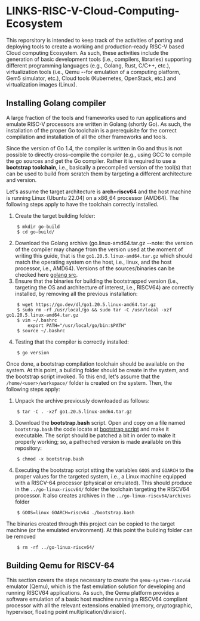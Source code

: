 # LINKS-RISC-V-Cloud-Computing-Ecosystem

This reporsitory is intended to keep track of the activities of porting and deploying tools to create a working and production-ready RISC-V based Cloud computing Ecosystem.
As such, these activities include the generation of basic development tools (i.e., compilers, libraries) supporting different programming languages (e.g., Golang, Rust, C/C++, etc.), virtualization tools (i.e., Qemu --for emulation of a 
computing platform, Gem5 simulator, etc.), Cloud tools (Kubernetes, OpenStack, etc.) and virtualization images (Linux).  

## Installing Golang compiler

A large fraction of the tools and frameworks used to run applications and emulate RISC-V processors are written in Golang (shortly Go). As such, the installation of the proper Go toolchain is a prerequisite for the correct compilation and installation of all the other frameworks and tools. 

Since the version of Go 1.4, the compiler is written in Go and thus is not possible to directly cross-compile the compiler (e.g., using GCC to compile the go sources and get the Go compiler. Rather it is required to use a **bootstrap toolchain**, i.e., basically a precompiled version of the tool(s) that can be used to build from scratch them by targeting a different architecture and version.

Let's assume the target architecture is **arch=riscv64** and the host machine is running Linux (Ubuntu 22.04) on a x86\_64 processor (AMD64). The following steps apply to have the toolchain correctly installed.
1. Create the target building folder:
```
	$ mkdir go-build
	$ cd go-build/
```
2. Download the Golang archive (go<version>.linux-amd64.tar.gz --note: the version of the compiler may change from the version used at the moment of writing this guide, that is the `go1.20.5.linux-amd64.tar.gz` which should match the operating system on the host, i.e., linux, and the host processor, i.e., AMD64). Versions of the sources/binaries can be checked here [golang src](https://go.dev/dl/).
3. Ensure that the binaries for building the bootstrapped version (i.e., targeting the OS and architecture of interest, i.e., RISCV64) are correctly installed, by removing all the previous installation:
```
	$ wget https://go.dev/dl/go1.20.5.linux-amd64.tar.gz 
	$ sudo rm -rf /usr/local/go && sudo tar -C /usr/local -xzf go1.20.5.linux-amd64.tar.gz
	$ vim ~/.bashrc
	    export PATH="/usr/local/go/bin:$PATH"	
	$ source ~/.bashrc
``` 
4. Testing that the compiler is correctly installed:
```	
	$ go version
```
Once done, a bootstrap compilation toolchain should be available on the system. At this point, a building folder should be create in the system, and the bootstrap script invoked. To this end, let's assume that the `/home/<user>/workspace/` folder is created on the system. Then, the following steps apply:
	
1. Unpack the archive previously downloaded as follows: 
```
	$ tar -C . -xzf go1.20.5.linux-amd64.tar.gz 
```
3. Download the **bootstrap.bash** script. Open and copy on a file named `bootstrap.bash` the code locate at [bootstrap script](https://go.dev/src/bootstrap.bash?m=text) and make it executable. The script should be patched a bit in order to make it properly working; so, a patheched version is made available on this repository:
```
	$ chmod -x bootstrap.bash
```
4. Executing the bootstrap script stting the variables `GOOS` and `GOARCH` to the proper values for the targeted system, i.e., a Linux machine equipped with a RISCV-64 processor (physical or emulated). This should produce in the `../go-linux-riscv64/` folder the toolchain targeting the RISCV64 processor. It also creates archives in the `../go-linux-riscv64/archives` folder 
```
	$ GOOS=linux GOARCH=riscv64 ./bootstrap.bash
```
The binaries created through this project can be copied to the target machine (or the emulated environment). At this point the building folder can be removed 
```
	$ rm -rf ../go-linux-riscv64/
```

## Building Qemu for RISCV-64

This section covers the steps necessary to create the `qemu-system-riscv64` emulator (Qemu), which is the fast emulation solution for developing and running RISCV64 applications. As such, the Qemu platform provides a software emulation of a basic host machine running a RISCV64 compliant processor with all the relevant extensions enabled (memory, cryptographic, hypervisor, floating point multiplication/division).
